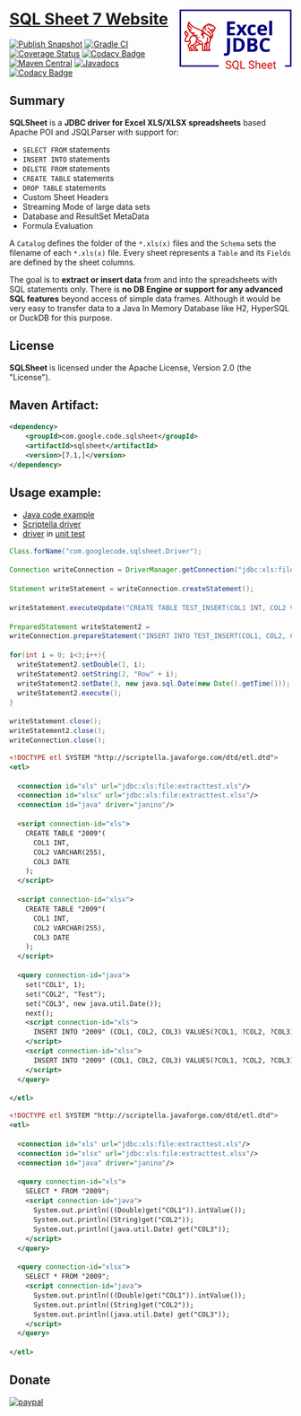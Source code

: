 # [SQL Sheet 7 Website](https://manticore-projects.com/sqlsheet) <img src="src/site/sphinx/_images/logo-no-background.svg" alt="drawing" width="200" align="right"/>

[![Publish Snapshot](https://github.com/panchmp/sqlsheet/actions/workflows/publish.yml/badge.svg)](https://github.com/panchmp/sqlsheet/actions/workflows/maven_deploy.yml)
[![Gradle CI](https://github.com/panchmp/sqlsheet/actions/workflows/gradle.yml/badge.svg)](https://github.com/panchmp/sqlsheet/actions/workflows/gradle.yml)
[![Coverage Status](https://coveralls.io/repos/panchmp/sqlsheet/badge.svg?branch=master)](https://coveralls.io/r/panchmp/sqlsheet?branch=master)
[![Codacy Badge](https://app.codacy.com/project/badge/Grade/6f9a2d7eb98f45969749e101322634a1)](https://www.codacy.com/gh/panchmp/sqlsheet/dashboard?utm_source=github.com&amp;utm_medium=referral&amp;utm_content=panchmp/sqlsheet&amp;utm_campaign=Badge_Grade)
[![Maven Central](https://maven-badges.herokuapp.com/maven-central/com.google.code.sqlsheet/sqlsheet/badge.svg)](http://maven-badges.herokuapp.com/maven-central/com.google.code.sqlsheet/sqlsheet)
[![Javadocs](https://www.javadoc.io/badge/com.google.code.sqlsheet/sqlsheet/sqlsheet.svg)](https://www.javadoc.io/doc/com.google.code.sqlsheet/sqlsheet)
[![Codacy Badge](https://app.codacy.com/project/badge/Grade/f40e9d9550494e53bdcb1523a6a074a9)](https://app.codacy.com/gh/manticore-projects/sqlsheet/dashboard?utm_source=gh&utm_medium=referral&utm_content=&utm_campaign=Badge_grade)

## Summary

**SQLSheet** is a **JDBC driver for Excel XLS/XLSX spreadsheets** based Apache POI and JSQLParser with support for:

- `SELECT FROM` statements
- `INSERT INTO` statements
- `DELETE FROM` statements
- `CREATE TABLE` statements
- `DROP TABLE` statements
- Custom Sheet Headers
- Streaming Mode of large data sets
- Database and ResultSet MetaData
- Formula Evaluation

A `Catalog` defines the folder of the ``*.xls(x)`` files and the `Schema` sets the filename of each ``*.xls(x)`` file. Every sheet represents a `Table` and its `Fields` are defined by the sheet columns.

The goal is to **extract or insert data** from and into the spreadsheets with SQL statements only. There is **no DB Engine or support for any advanced SQL features** beyond access of simple data frames.
Although it would be very easy to transfer data to a Java In Memory Database like H2, HyperSQL or DuckDB for this purpose.

## License

**SQLSheet** is licensed under the Apache License, Version 2.0 (the "License").

## Maven Artifact:
```xml
<dependency>
    <groupId>com.google.code.sqlsheet</groupId>
    <artifactId>sqlsheet</artifactId>
    <version>[7.1,]</version>
</dependency>
```


## Usage example:
 * [Java code example](http://code.google.com/p/sqlsheet/wiki/HowToMaven)
 * [Scriptella driver](http://scriptella.javaforge.com/docs/api/scriptella/driver/xls/package-summary.html#package_description)
 * [driver](https://code.google.com/p/sqlsheet/source/browse/trunk/sqlsheet/src/test/resources/xlsload.xml) in [ unit test](https://code.google.com/p/sqlsheet/source/browse/trunk/sqlsheet/src/test/java/com/googlecode/sqlsheet/XlsDriverIntegrationTest.java)

```java
Class.forName("com.googlecode.sqlsheet.Driver");

Connection writeConnection = DriverManager.getConnection("jdbc:xls:file:test.xlsx");

Statement writeStatement = writeConnection.createStatement();

writeStatement.executeUpdate("CREATE TABLE TEST_INSERT(COL1 INT, COL2 VARCHAR(255), COL3 DATE)");

PreparedStatement writeStatement2 =
writeConnection.prepareStatement("INSERT INTO TEST_INSERT(COL1, COL2, COL3) VALUES(?,?,?)");

for(int i = 0; i<3;i++){
  writeStatement2.setDouble(1, i);
  writeStatement2.setString(2, "Row" + i);
  writeStatement2.setDate(3, new java.sql.Date(new Date().getTime()));
  writeStatement2.execute();
}

writeStatement.close();
writeStatement2.close();
writeConnection.close();
```

```xml
<!DOCTYPE etl SYSTEM "http://scriptella.javaforge.com/dtd/etl.dtd">
<etl>

  <connection id="xls" url="jdbc:xls:file:extracttest.xls"/>
  <connection id="xlsx" url="jdbc:xls:file:extracttest.xlsx"/>
  <connection id="java" driver="janino"/>

  <script connection-id="xls">
    CREATE TABLE "2009"(
      COL1 INT,
      COL2 VARCHAR(255),
      COL3 DATE
    );
  </script>

  <script connection-id="xlsx">
    CREATE TABLE "2009"(
      COL1 INT,
      COL2 VARCHAR(255),
      COL3 DATE
    );
  </script>

  <query connection-id="java">
    set("COL1", 1);
    set("COL2", "Test");
    set("COL3", new java.util.Date());
    next();
    <script connection-id="xls">
      INSERT INTO "2009" (COL1, COL2, COL3) VALUES(?COL1, ?COL2, ?COL3);
    </script>
    <script connection-id="xlsx">
      INSERT INTO "2009" (COL1, COL2, COL3) VALUES(?COL1, ?COL2, ?COL3);
    </script>
  </query>

</etl>
```

```xml
<!DOCTYPE etl SYSTEM "http://scriptella.javaforge.com/dtd/etl.dtd">
<etl>

  <connection id="xls" url="jdbc:xls:file:extracttest.xls"/>
  <connection id="xlsx" url="jdbc:xls:file:extracttest.xlsx"/>
  <connection id="java" driver="janino"/>

  <query connection-id="xls">
    SELECT * FROM "2009";
    <script connection-id="java">
      System.out.println(((Double)get("COL1")).intValue());
      System.out.println((String)get("COL2"));
      System.out.println((java.util.Date) get("COL3"));
    </script>
  </query>

  <query connection-id="xlsx">
    SELECT * FROM "2009";
    <script connection-id="java">
      System.out.println(((Double)get("COL1")).intValue());
      System.out.println((String)get("COL2"));
      System.out.println((java.util.Date) get("COL3"));
    </script>
  </query>

</etl>
```

## Donate
[![paypal](https://www.paypalobjects.com/en_US/i/btn/btn_donateCC_LG.gif)](https://paypal.me/panchmp)
